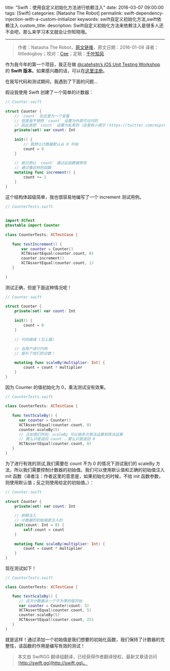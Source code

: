 title: "Swift：使用自定义初始化方法进行依赖注入"
date: 2016-03-07 09:00:00
tags: [Swift]
categories: [Natasha The Robot]
permalink: swift-dependency-injection-with-a-custom-initializer
keywords: swift自定义初始化方法,swift依赖注入
custom_title: 
description: Swift自定义初始化方法来依赖注入是很多人还不会吧，那么来学习本文就会让你知晓哦。

---
> 作者：Natasha The Robot，[原文链接](https://www.natashatherobot.com/swift-dependency-injection-with-a-custom-initializer/)，原文日期：2016-01-08
> 译者：littledogboy；校对：[Cee](https://github.com/Cee)；定稿：[千叶知风](http://weibo.com/xiaoxxiao)
  







<!--此处开始正文-->

作为我今年的第一个项目，我正在做 [@catehstn’s iOS Unit Testing Workshop](http://www.catehuston.com/blog/2015/04/15/launching-ios-unit-testing-beyond-the-model/) 的 **Swift 版本**。如果感兴趣的话，可以在[这里注册](https://docs.google.com/forms/d/1IrOYxAMES34uXdJoCiqmzXtkDsHfVM3SUueZViHjstM/viewform?c=0&w=1)。

在我写代码和测试期间，我遇到了下面的问题...

<!--more-->

假设我使用 Swift 创建了一个简单的计数器：

```swift
// Counter.swift
 
struct Counter {
    // `count` 在这里为一个变量
    // 但是我不想把 `count` 设置为外部可访问的 
    // 因此我把 `count` 设置为私有的（这里有小提示！https://twitter.com/mipstian/status/685489964403003393）
    private(set) var count: Int
    
    init() {
        // 我想让计数器默认从 0 开始
        count = 0
    }
    
    // 我只想让 `count` 通过此函数被修改
	// 通过像这样的函数 
    mutating func increment() {
        count += 1
    }
}
```

这个结构体超级简单，我也很容易地编写了一个 increment 测试用例。

```swift
// CounterTests.swift
 
 
import XCTest
@testable import Counter
 
class CounterTests: XCTestCase {
 
   func testIncrement() {
       var counter = Counter()
       XCTAssertEqual(counter.count, 0)
       counter.increment()
       XCTAssertEqual(counter.count, 1)
   }
  
}
```

测试正确，但是下面这种情况呢！

```swift
// Counter.swift
 
struct Counter {
    private(set) var count: Int
   
    init() {
        count = 0
    }
 
    // 代码缩减 (见上面)
 
    // 当用户进行内购
    // 提升了他们的分数！

    mutating func scaleBy(multiplier: Int) {
        count = count * multiplier
    }
}
```

因为 Counter 的值初始化为 0，乘法测试没有效果。

```swift
// CounterTests.swift
 
class CounterTests: XCTestCase {
 
   func testScaleBy() {
      var counter = Counter()
      XCTAssertEqual(counter.count, 0)
      counter.scaleBy(5)
      // 正如我们所知，scaleBy 可以做多次乘法运算和除法运算
      // 要么只是返回 count ，要么只是返回 0
      XCTAssertEqual(counter.count, 0)
   }
}
```

为了进行有效的测试,我们需要在 count 不为 0 的情况下测试我们的 scaleBy 方法，所以我们需要控制计数器的初始值。我们可以使用默认值和正确的初始值注入 init 函数（译者注：作者这里的意思是，如果初始化的时候，不给 init 函数参数，则使用默认值；反之则使用给定的初始值。）：

```swift
// Counter.swift
 
struct Counter {
    private(set) var count: Int
    
    // 依赖注入
    // 计数器的初始值是注入的
    init(count: Int = 0) {
        self.count = count
    }
    
    mutating func scaleBy(multiplier: Int) {
        count = count * multiplier
    }
}
```

现在测试如下！

```swift
// CounterTests.swift

class CounterTests: XCTestCase {

   func testScaleBy() {
      // 这次计数器从一个不为零的值开始
      var counter = Counter(count: 5)
      XCTAssertEqual(counter.count, 5)
      counter.scaleBy(5)
      XCTAssertEqual(counter.count, 25)
   }
}
```

就是这样！通过添加一个初始值是我们想要的初始化函数，我们保持了计数器的完整性，该函数的作用是编写有效的测试！
> 本文由 SwiftGG 翻译组翻译，已经获得作者翻译授权，最新文章请访问 [http://swift.gg](http://swift.gg)。